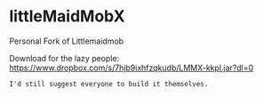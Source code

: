 # littleMaidMobX
Personal Fork of Littlemaidmob

Download for the lazy people:
	https://www.dropbox.com/s/7hjb9ixhfzqkudb/LMMX-kkpl.jar?dl=0

	I'd still suggest everyone to build it themselves.
